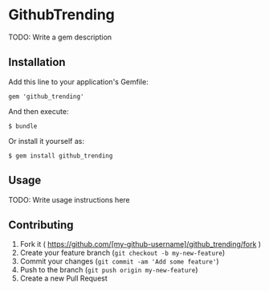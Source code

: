 # GithubTrending

TODO: Write a gem description

## Installation

Add this line to your application's Gemfile:

    gem 'github_trending'

And then execute:

    $ bundle

Or install it yourself as:

    $ gem install github_trending

## Usage

TODO: Write usage instructions here

## Contributing

1. Fork it ( https://github.com/[my-github-username]/github_trending/fork )
2. Create your feature branch (`git checkout -b my-new-feature`)
3. Commit your changes (`git commit -am 'Add some feature'`)
4. Push to the branch (`git push origin my-new-feature`)
5. Create a new Pull Request
